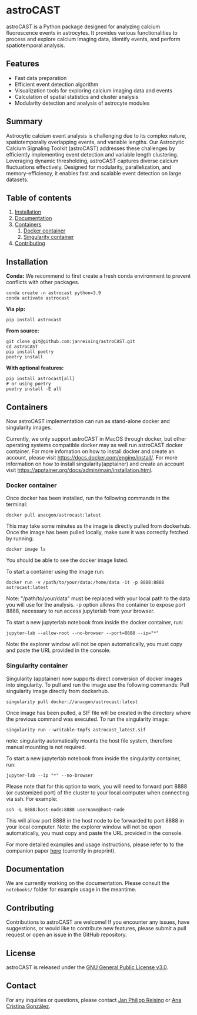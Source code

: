 # astroCAST

astroCAST is a Python package designed for analyzing calcium fluorescence events in astrocytes. It provides various functionalities to process and explore calcium imaging data, identify events, and perform spatiotemporal analysis.

## Features

- Fast data preparation
- Efficient event detection algorithm
- Visualization tools for exploring calcium imaging data and events
- Calculation of spatial statistics and cluster analysis
- Modularity detection and analysis of astrocyte modules

## Summary
Astrocytic calcium event analysis is challenging due to its complex nature, spatiotemporally overlapping events, and variable lengths. Our Astrocytic Calcium Signaling Toolkit (astroCAST) addresses these challenges by efficiently implementing event detection and variable length clustering. Leveraging dynamic thresholding, astroCAST captures diverse calcium fluctuations effectively. Designed for modularity, parallelization, and memory-efficiency, it enables fast and scalable event detection on large datasets.

## Table of contents
1. [Installation](#installation)
2. [Documentation](#documentation)
3. [Containers](#containers)
    1. [Docker container](#docker-container)
    2. [Singularity container](#singularity-container)
4. [Contributing](#contributing)

## Installation

**Conda:**
We recommend to first create a fresh conda environment to prevent conflicts with other packages.
```shell
conda create -n astrocast python=3.9
conda activate astrocast
```

**Via pip:**
```shell
pip install astrocast
```

**From source:**
```shell
git clone git@github.com:janreising/astroCAST.git
cd astroCAST
pip install poetry
poetry install
```

**With optional features:**
```shell
pip install astrocast[all]
# or using poetry
poetry install -E all
```

## Containers<a name="containers">
Now astroCAST implementation can run as stand-alone docker and singularity images.

Currently, we only support astroCAST in MacOS through docker, but other operating systems compatible docker may as well run astroCAST docker container. For more infomation on how to install docker and create an account, please visit https://docs.docker.com/engine/install/. For more information on how to install singularity(apptainer) and create an account visit https://apptainer.org/docs/admin/main/installation.html.

### Docker container<a name="docker-container">
Once docker has been installed, run the following commands in the terminal:
```shell
docker pull anacgon/astrocast:latest
```
This may take some minutes as the image is directly pulled from dockerhub. Once the image has been pulled locally, make sure it was correctly fetched by running:
```shell
docker image ls
```
You should be able to see the docker image listed.

To start a container using the image run:
```shell
docker run -v /path/to/your/data:/home/data -it -p 8888:8888 astrocast:latest 
```
Note: "/path/to/your/data" must be replaced with your local path to the data you will use for the analysis. -p option allows the container to expose port 8888, necessary to run access jupyterlab from your browser.

To start a new jupyterlab notebook from inside the docker container, run:
```shell
jupyter-lab --allow-root --no-browser --port=8888 --ip="*"
```
Note: the explorer window will not be open automatically, you must copy and paste the URL provided in the console.

### Singularity container<a name="singularity">
Singularity (apptainer) now supports direct conversion of docker images into singularity. To pull and run the image use the following commands:
Pull singularity image directly from dockerhub.
```shell
singularity pull docker://anacgon/astrocast:latest
```
Once image has been pulled, a SIF file will be created in the directory where the previous command was executed. To run the singularity image:

```shell
singularity run --writable-tmpfs astrocast_latest.sif
```
note: singularity automatically mounts the host file system, therefore manual mounting is not required.

To start a new jupyterlab notebook from inside the singularity container, run:
```shell
jupyter-lab --ip "*" --no-browser
```
Please note that for this option to work, you will need to forward port 8888 (or customized port) of the cluster to your local computer when connecting via ssh. For example:

```shell
ssh -L 8888:host-node:8888 username@host-node
```

This will allow port 8888 in the host node to be forwarded to port 8888 in your local computer. 
Note: the explorer window will not be open automatically, you must copy and paste the URL provided in the console.

For more detailed examples and usage instructions, please refer to to the companion paper [here](https://papers.ssrn.com/sol3/papers.cfm?abstract_id=4491483) (currently in preprint).

## Documentation<a name="documentation">
[//]: # (The documentation for astroCAST can be found here.)
We are currently working on the documentation. Please consult the `notebooks/` folder for example usage in the meantime.

## Contributing<a name="contributing">
Contributions to astroCAST are welcome! If you encounter any issues, have suggestions, or would like to contribute new features, please submit a pull request or open an issue in the GitHub repository.

## License
astroCAST is released under the [GNU General Public License v3.0](https://www.gnu.org/licenses/gpl-3.0.en.html).

## Contact
For any inquiries or questions, please contact [Jan Philipp Reising](mailto:jan.reising@ki.se) or [Ana Cristina González](mailto:ana.cristina.gonzalez.sanchez@ki.se).
